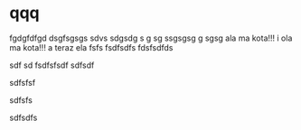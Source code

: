 # qqq
fgdgfdfgd
dsgfsgsgs
sdvs
sdgsdg
s
g
sg
ssgsgsg
g
sgsg
ala ma kota!!!
i ola ma kota!!!
a teraz ela
fsfs
fsdfsdfs
fdsfsdfds


sdf
sd
fsdfsfsdf
sdfsdf


sdfsfsf

sdfsfs

sdfsdfs